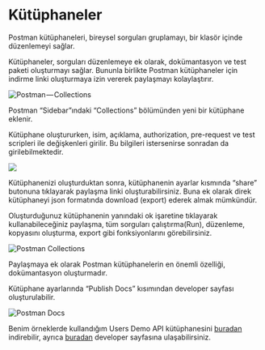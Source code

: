 # Kütüphaneler

Postman kütüphaneleri, bireysel sorguları gruplamayı, bir klasör içinde düzenlemeyi sağlar.

Kütüphaneler, sorguları düzenlemeye ek olarak, dokümantasyon ve test paketi oluşturmayı sağlar. Bununla birlikte Postman kütüphaneler için indirme linki oluşturmaya izin vererek paylaşmayı kolaylaştırır.

![Postman&#x200A;&#x2014;&#x200A;Collections](https://cdn-images-1.medium.com/max/1600/1*qLz20Zo-NnAP0_4bDnxDYA.png)

Postman “Sidebar”ındaki “Collections” bölümünden yeni bir kütüphane eklenir.

Kütüphane oluştururken, isim, açıklama, authorization, pre-request ve test scripleri ile değişkenleri girilir. Bu bilgileri istersenirse sonradan da girilebilmektedir.

![](https://cdn-images-1.medium.com/max/1600/1*wATmmhORTPyZWKrGdIClVw.png)

Kütüphanenizi oluşturduktan sonra, kütüphanenin ayarlar kısmında “share” butonuna tıklayarak paylaşma linki oluşturabilirsiniz. Buna ek olarak direk kütüphaneyi json formatında download \(export\) ederek almak mümkündür.

Oluşturduğunuz kütüphanenin yanındaki ok işaretine tıklayarak kullanabileceğiniz paylaşma, tüm sorguları çalıştırma\(Run\), düzenleme, kopyasını oluşturma, export gibi fonksiyonlarını görebilirsiniz.

![Postman Collections](https://cdn-images-1.medium.com/max/1600/1*frVBCW5r-WtY7z5ZCNvW8g.png)

Paylaşmaya ek olarak Postman kütüphanelerin en önemli özelliği, dokümantasyon oluşturmadır.

Kütüphane ayarlarında “Publish Docs” kısımından developer sayfası oluşturulabilir.

![Postman Docs](https://cdn-images-1.medium.com/max/1600/1*DZwwJU73FVI2SwpKs1UspA.png)

Benim örneklerde kullandığım Users Demo API kütüphanesini [buradan](https://www.getpostman.com/collections/de04d62ba2cb2b55c937) indirebilir, ayrıca [buradan](https://documenter.getpostman.com/view/78530/users-demo-api/RWEiMJHV) developer sayfasına ulaşabilirsiniz.

